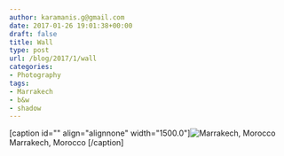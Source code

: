 ```yaml
---
author: karamanis.g@gmail.com
date: 2017-01-26 19:01:38+00:00
draft: false
title: Wall
type: post
url: /blog/2017/1/wall
categories:
- Photography
tags:
- Marrakech
- b&w
- shadow
---
```


[caption id="" align="alignnone" width="1500.0"]![ Marrakech, Morocco  ](https://images.squarespace-cdn.com/content/v1/4f3f61bae4b063b909445965/1485457225030-81BHC6PONP3OH6JLWTJW/ke17ZwdGBToddI8pDm48kFWxnDtCdRm2WA9rXcwtIYR7gQa3H78H3Y0txjaiv_0fDoOvxcdMmMKkDsyUqMSsMWxHk725yiiHCCLfrh8O1z5QPOohDIaIeljMHgDF5CVlOqpeNLcJ80NK65_fV7S1UcTSrQkGwCGRqSxozz07hWZrYGYYH8sg4qn8Lpf9k1pYMHPsat2_S1jaQY3SwdyaXg/image-asset.jpeg?format=original)
 Marrakech, Morocco [/caption]
